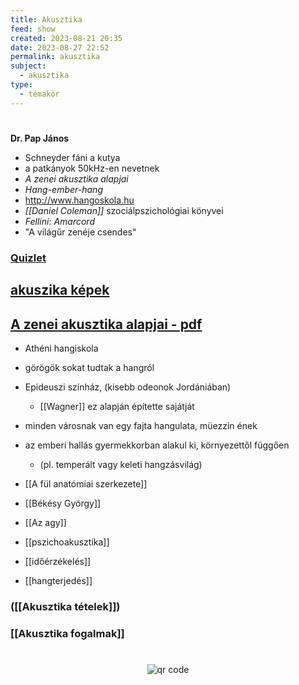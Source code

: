 ```yaml
---
title: Akusztika
feed: show
created: 2023-08-21 20:35
date: 2023-08-27 22:52
permalink: akusztika
subject:
  - akusztika
type:
  - témakör
---
```

#

**Dr. Pap János**
- Schneyder fáni a kutya
- a patkányok 50kHz-en nevetnek
- *A zenei akusztika alapjai*
- *Hang-ember-hang*
- http://www.hangoskola.hu
- *[[Daniel Coleman]]* szociálpszichológiai könyvei
- *Fellini: Amarcord*
- "A világűr zenéje csendes"

### [Quizlet](https://quizlet.com/558890153/akusztika-fogalmak-flash-cards/)
## [akuszika képek](https://ibb.co/album/XSczxC)

## [A zenei akusztika alapjai - pdf](https://github.com/denandras/Zakjegyzet2/blob/main/_notes/jegyzetek/Files/akusztika/A%20zenei%20akusztika%20alapjai.pdf)

- Athéni hangiskola
- görögök sokat tudtak a hangról
- Epideuszi színház, (kisebb odeonok Jordániában)
	- [[Wagner]] ez alapján építette sajátját
- minden városnak van egy fajta hangulata, müezzin ének
- az emberi hallás gyermekkorban alakul ki, környezettől függően
	- (pl. temperált vagy keleti hangzásvilág)

- [[A fül anatómiai szerkezete]]
- [[Békésy György]]
- [[Az agy]]
- [[pszichoakusztika]]
- [[időérzékelés]]
- [[hangterjedés]]

### ([[Akusztika tételek]])

### [[Akusztika fogalmak]]



#
<p style="text-align: center;"><img src="https://chart.googleapis.com/chart?cht=qr&chl=https://notes.andrasdenes.com/akusztika&chs=180x180&choe=UTF-8&chld=L|2" alt="qr code"></p>

